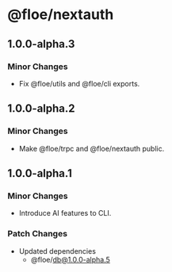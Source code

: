 # @floe/nextauth

## 1.0.0-alpha.3

### Minor Changes

- Fix @floe/utils and @floe/cli exports.

## 1.0.0-alpha.2

### Minor Changes

- Make @floe/trpc and @floe/nextauth public.

## 1.0.0-alpha.1

### Minor Changes

- Introduce AI features to CLI.

### Patch Changes

- Updated dependencies
  - @floe/db@1.0.0-alpha.5
